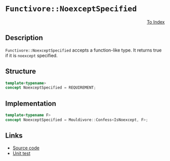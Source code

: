 <!-- Copyright 2024 Feng Mofan
SPDX-License-Identifier: Apache-2.0 -->

# `Functivore::NoexceptSpecified`

<p style='text-align: right;'><a href="../../concepts.md#functivore-noexcept-specified">To Index</a></p>

## Description

`Functivore::NoexceptSpecified` accepts a function-like type.
It returns true if it is `noexcept` specified.

## Structure

```C++
template<typename>
concept NoexceptSpecified = REQUIREMENT;
```

## Implementation

```C++
template<typename F>
concept NoexceptSpecified = Mouldivore::Confess<IsNoexcept, F>;
```

## Links

- [Source code](../../../../conceptrodon/functivore/concepts/noexcept_specified.hpp)
- [Unit test](../../../../tests/unit/concepts/functivore/noexcept_specified.test.hpp)
